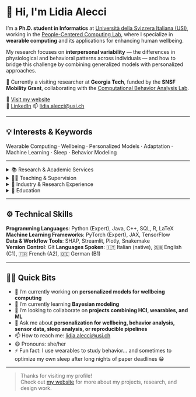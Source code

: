 # 👋 Hi, I'm Lidia Alecci

I’m a **Ph.D. student in Informatics** at [Università della Svizzera Italiana (USI)](https://search.usi.ch/en/people/474c6e2db9bcff3409485a83bea50e61/alecci-lidia), working in the [People-Centered Computing Lab](https://pc.inf.usi.ch/), where I specialize in **wearable computing** and its applications for enhancing human wellbeing.

My research focuses on **interpersonal variability** — the differences in physiological and behavioral patterns across individuals — and how to bridge this challenge by combining generalized models with personalized approaches.

🔬 Currently a visiting researcher at **Georgia Tech**, funded by the **SNSF Mobility Grant**, collaborating with the [Computational Behavior Analysis Lab](https://cba.gatech.edu/).

🔗 [Visit my website](https://lidiaalecci.github.io)  
💼 [LinkedIn](https://www.linkedin.com/in/lidia-alecci)
📫 [lidia.alecci@usi.ch](mailto:lidia.alecci@usi.ch)

---

## 💡 Interests & Keywords
Wearable Computing · Wellbeing · Personalized Models · Adaptation · Machine Learning · Sleep · Behavior Modeling

---

<details>
<summary>📚 Research & Academic Services</summary>

- Reviewer for: *IMWUT* and *CSCW*
- TPC Member: *WellComp 2024* and *WellComp 2025*
- Published peer-reviewed research, featured in **top-tier ubiquitous computing venues** such as *UbiComp*, *IMWUT*, and *IEEE Pervasive Computing*  
- 📚 [Complete list of publications on Google Scholar](https://scholar.google.ch/citations?user=aFAT75wAAAAJ&hl=en)
- Participated in top-tier summer schools:
  - M²L (DeepMind) (Thessaloniki, Greece, 2023)
  - Generative Modeling School (TU Eindhoven, Netherlands, 2024)
  - AI for Intravital Imaging (USI, Switzerland, 2021)
</details>

<details>
<summary>👩‍🏫 Teaching & Supervision</summary>

- **Computer Networking** (Spring 2021, 2022): assignment design, exercises, project mentoring, exam assessment  
- **Introduction to Programming (Python)** (Autumn 2023–2025): exercises, exams, office hours  
- Supervised: 3 BSc theses, 2 MSc theses, MaRS projects, and summer research assistants
</details>

<details>
<summary>🧪 Industry & Research Experience</summary>
  
- **GeorgiaTech (Atlanta)** – Research visit (2025): Conducting research related to personalization in the context of wellbeing computing
- **Roche (Basel)** – Internship (2022): Built ML pipeline to predict disease symptoms from wearable data  
- **Wintech (Padova)** – Internship (2018): Developed web apps with Active Campaign, Hibernate, and DevExtreme
</details>

<details>
<summary>📖 Education</summary>

- **Ph.D. in Informatics**, USI (2021–ongoing)  
- **MSc in Informatics** (Double Degree), USI & UniMiB – *110/110 cum laude*  
- **BSc in Computer Science**, University of Padova – *107/110*
</details>

---

## ⚙️ Technical Skills

**Programming Languages**: Python (Expert), Java, C++, SQL, R, LaTeX  
**Machine Learning Frameworks**: PyTorch (Expert), JAX, TensorFlow  
**Data & Workflow Tools**: SHAP, Streamlit, Plotly, Snakemake  
**Version Control**: Git
**Languages Spoken**: 🇮🇹 Italian (native), 🇬🇧 English (C1), 🇫🇷 French (A2), 🇩🇪 German (B1)

---

## 🙋‍♀️ Quick Bits

- 🔭 I’m currently working on **personalized models for wellbeing computing**  
- 🌱 I’m currently learning **Bayesian modeling**  
- 👯 I’m looking to collaborate on **projects combining HCI, wearables, and ML**  
- 💬 Ask me about **personalization for wellbeing, behavior analysis, sensor data, sleep analysis, or reproducible pipelines**  
- 📫 How to reach me: [lidia.alecci@usi.ch](mailto:lidia.alecci@usi.ch)  
- 😄 Pronouns: she/her
- ⚡ Fun fact: I use wearables to study behavior… and sometimes to optimize my own sleep after long nights of paper deadlines 😁

---

> Thanks for visiting my profile!  
> Check out [my website](https://lidiaalecci.github.io) for more about my projects, research, and design work.
